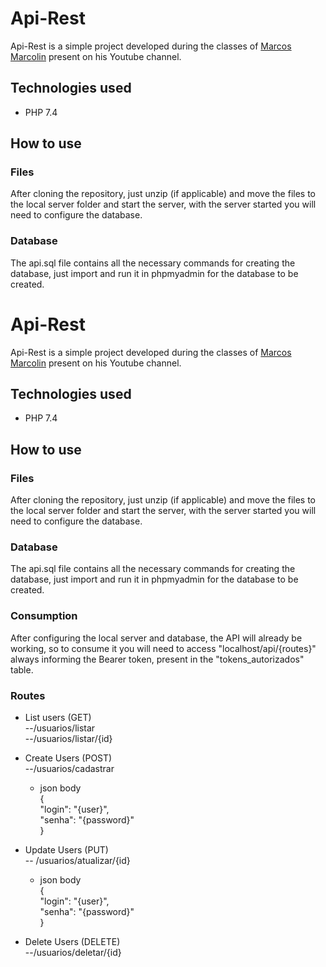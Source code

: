 # Api-Rest

Api-Rest is a simple project developed during the classes of [Marcos Marcolin](https://github.com/marcosmarcolin) present on his Youtube channel.

## Technologies used

- PHP 7.4

## How to use

### Files

After cloning the repository, just unzip (if applicable) and move the files to the local server folder and start the server, with the server started you will need to configure the database.

### Database

The api.sql file contains all the necessary commands for creating the database, just import and run it in phpmyadmin for the database to be created.
# Api-Rest

Api-Rest is a simple project developed during the classes of [Marcos Marcolin](https://github.com/marcosmarcolin) present on his Youtube channel.

## Technologies used

- PHP 7.4

## How to use

### Files

After cloning the repository, just unzip (if applicable) and move the files to the local server folder and start the server, with the server started you will need to configure the database.

### Database

The api.sql file contains all the necessary commands for creating the database, just import and run it in phpmyadmin for the database to be created.

### Consumption

After configuring the local server and database, the API will already be working, so to consume it you will need to access "localhost/api/{routes}" always informing the Bearer token, present in the "tokens_autorizados" table.

### Routes

- List users (GET)  
--/usuarios/listar  
--/usuarios/listar/{id}  

- Create Users (POST)  
--/usuarios/cadastrar  

  - json body  
	{  
    		"login": "{user}",  
		"senha": "{password}"  
	}  

- Update Users (PUT)  
-- /usuarios/atualizar/{id}  

  - json body  
	{  
		"login": "{user}",  
		"senha": "{password}"  
	}  

- Delete Users (DELETE)  
--/usuarios/deletar/{id}  
